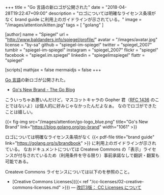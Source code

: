 +++
title = "Go 言語の新ロゴが公開された"
date = "2018-04-28T19:22:47+09:00"
description = "ロゴについては明確なライセンス条項がなく brand guide に利用上のガイドラインが示されている。"
image = "/images/attention/kitten.jpg"
tags        = [ "golang" ]

[author]
  name      = "Spiegel"
  url       = "http://www.baldanders.info/spiegel/profile/"
  avatar    = "/images/avatar.jpg"
  license   = "by-sa"
  github    = "spiegel-im-spiegel"
  twitter   = "spiegel_2007"
  tumblr    = "spiegel-im-spiegel"
  instagram = "spiegel_2007"
  flickr    = "spiegel"
  facebook  = "spiegel.im.spiegel"
  linkedin  = "spiegelimspiegel"
  flattr    = "spiegel"

[scripts]
  mathjax = false
  mermaidjs = false
+++

[Go 言語]の新ロゴが公開された。

- [Go's New Brand - The Go Blog](https://blog.golang.org/go-brand)

こういっちゃあ悪いんだけど，マスコットキャラの Gopher 君（[RFC 1436] のことではないよ）は個人的に好みじゃなかったんだよなぁ。
なのでロゴができたことは嬉しい。

{{< fig-img src="/images/attention/go-logo_blue.png" title="Go's New Brand" link="https://blog.golang.org/go-brand" width="1061" >}}

ロゴについては明確なライセンス条項がなく {{< pdf-file title="brand guide" link="https://golang.org/s/brandbook" >}} に利用上のガイドラインが示されている。
なおドキュメントについては Createve Commons の「表示」ライセンスが付与されているため（利用条件を守る限り）事前承諾なしで翻訳・翻案も可能である。

Createve Commons ライセンスについては以下のを参照のこと。

- [Creative Commons Licenses]({{< ref "/cc-licenses/02-creative-commons-licenses.md" >}}) — [改訂3版： CC Licenses について](/cc-licenses/)

[Go 言語]: https://golang.org/ "The Go Programming Language"
[RFC 1436]: https://tools.ietf.org/html/rfc1436 "RFC 1436 - The Internet Gopher Protocol (a distributed document search and retrieval protocol)"
